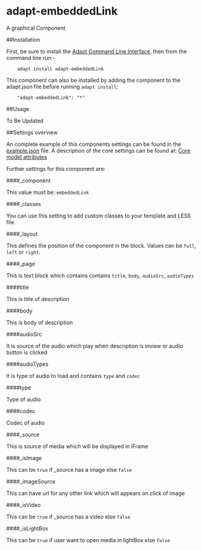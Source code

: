 # adapt-embeddedLink

A graphical Component

##Installation

First, be sure to install the [Adapt Command Line Interface](https://github.com/adaptlearning/adapt-cli), then from the command line run:-

        adapt install adapt-embeddedLink

This component can also be installed by adding the component to the adapt.json file before running `adapt install`:

        "adapt-embeddedLink": "*"

##Usage

To Be Updated

##Settings overview

An complete example of this components settings can be found in the [example.json](https://github.com/BATraining/adapt-embeddedLink/blob/master/example.json) file. A description of the core settings can be found at: [Core model attributes](https://github.com/adaptlearning/adapt_framework/wiki/Core-model-attributes)

Further settings for this component are:

####_component

This value must be: `embeddedLink`

####_classes

You can use this setting to add custom classes to your template and LESS file.

####_layout

This defines the position of the component in the block. Values can be `full`, `left` or `right`.

####_page

This is text block which contains contains `title`, `body`, `audioSrc`, `audioTypes`

####title

This is title of description

####body

This is body of description

####audioSrc

It is source of the audio which play when description is inview or audio button is clicked

####audioTypes

It is type of audio to load and contains `type` and `codec`

####type

Type of audio

####codec

Codec of audio

####_source

This is source of media which will be displayed in iFrame

####_isImage

This can be `true` if _source has a image else `false`

####_imageSource

This can have url for any other link which will appears on click of image

####_isVideo

This can be `true` if _source has a video else `false`

####_isLightBox

This can be `true` if user want to open media in lightBox else `false`





